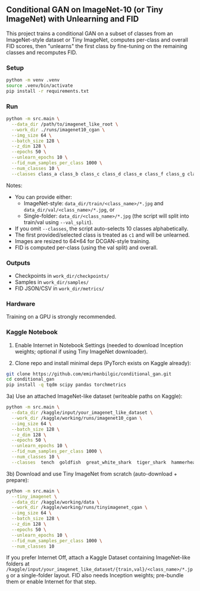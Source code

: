 ## Conditional GAN on ImageNet-10 (or Tiny ImageNet) with Unlearning and FID

This project trains a conditional GAN on a subset of classes from an ImageNet-style dataset or Tiny ImageNet, computes per-class and overall FID scores, then "unlearns" the first class by fine-tuning on the remaining classes and recomputes FID.

### Setup

```bash
python -m venv .venv
source .venv/bin/activate
pip install -r requirements.txt
```

### Run

```bash
python -m src.main \
  --data_dir /path/to/imagenet_like_root \
  --work_dir ./runs/imagenet10_cgan \
  --img_size 64 \
  --batch_size 128 \
  --z_dim 128 \
  --epochs 50 \
  --unlearn_epochs 10 \
  --fid_num_samples_per_class 1000 \
  --num_classes 10 \
  --classes class_a class_b class_c class_d class_e class_f class_g class_h class_i class_j
```

Notes:
- You can provide either:
  - ImageNet-style: `data_dir/train/<class_name>/*.jpg` and `data_dir/val/<class_name>/*.jpg`, or
  - Single-folder: `data_dir/<class_name>/*.jpg` (the script will split into train/val using `--val_split`).
- If you omit `--classes`, the script auto-selects 10 classes alphabetically.
- The first provided/selected class is treated as `c1` and will be unlearned.
- Images are resized to 64×64 for DCGAN-style training.
- FID is computed per-class (using the val split) and overall.

### Outputs

- Checkpoints in `work_dir/checkpoints/`
- Samples in `work_dir/samples/`
- FID JSON/CSV in `work_dir/metrics/`

### Hardware

Training on a GPU is strongly recommended.

### Kaggle Notebook

1) Enable Internet in Notebook Settings (needed to download Inception weights; optional if using Tiny ImageNet downloader).

2) Clone repo and install minimal deps (PyTorch exists on Kaggle already):

```bash
git clone https://github.com/emirhanbilgic/conditional_gan.git
cd conditional_gan
pip install -q tqdm scipy pandas torchmetrics
```

3a) Use an attached ImageNet-like dataset (writeable paths on Kaggle):

```bash
python -m src.main \
  --data_dir /kaggle/input/your_imagenet_like_dataset \
  --work_dir /kaggle/working/runs/imagenet10_cgan \
  --img_size 64 \
  --batch_size 128 \
  --z_dim 128 \
  --epochs 50 \
  --unlearn_epochs 10 \
  --fid_num_samples_per_class 1000 \
  --num_classes 10 \
  --classes  tench  goldfish  great_white_shark  tiger_shark  hammerhead  electric_ray  stingray  cock  hen  ostrich
```

3b) Download and use Tiny ImageNet from scratch (auto-download + prepare):

```bash
python -m src.main \
  --tiny_imagenet \
  --data_dir /kaggle/working/data \
  --work_dir /kaggle/working/runs/tinyimagenet_cgan \
  --img_size 64 \
  --batch_size 128 \
  --z_dim 128 \
  --epochs 50 \
  --unlearn_epochs 10 \
  --fid_num_samples_per_class 1000 \
  --num_classes 10
```

If you prefer Internet Off, attach a Kaggle Dataset containing ImageNet-like folders at `/kaggle/input/your_imagenet_like_dataset/{train,val}/<class_name>/*.jpg` or a single-folder layout. FID also needs Inception weights; pre-bundle them or enable Internet for that step.


